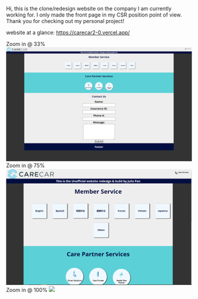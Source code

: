 Hi, this is the clone/redesign website on the company I am currently working for. I only made the front page in my CSR position point of view. Thank you for checking out my personal project!

website at a glance: https://carecar2-0.vercel.app/

Zoom in @ 33%
![github image](https://github.com/laushiju/carecar2.0/blob/main/public/screenshots/view1.PNG?raw=true)
Zoom in @ 75%
![github image](https://github.com/laushiju/carecar2.0/blob/main/public/screenshots/view2.PNG?raw=true)
Zoom in @ 100%
<img src="/screenshots/view3">
